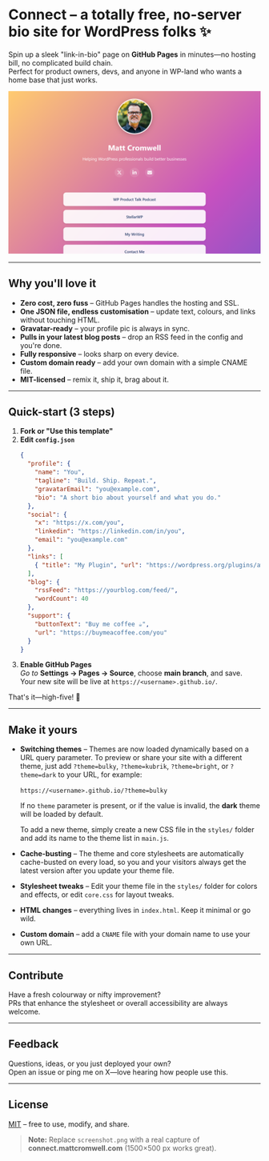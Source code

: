 # Connect – a totally free, no-server bio site for WordPress folks ✨

Spin up a sleek "link-in-bio" page on **GitHub Pages** in minutes—no hosting bill, no complicated build chain.  
Perfect for product owners, devs, and anyone in WP-land who wants a home base that just works.

![Screenshot of my live site](screenshot.png)

---

## Why you'll love it

* **Zero cost, zero fuss** – GitHub Pages handles the hosting and SSL.  
* **One JSON file, endless customisation** – update text, colours, and links without touching HTML.  
* **Gravatar-ready** – your profile pic is always in sync.  
* **Pulls in your latest blog posts** – drop an RSS feed in the config and you're done.  
* **Fully responsive** – looks sharp on every device.  
* **Custom domain ready** – add your own domain with a simple CNAME file.  
* **MIT-licensed** – remix it, ship it, brag about it.

---

## Quick-start (3 steps)

1. **Fork or "Use this template"**  
2. **Edit `config.json`**  
   ```json
   {
     "profile": {
       "name": "You",
       "tagline": "Build. Ship. Repeat.",
       "gravatarEmail": "you@example.com",
       "bio": "A short bio about yourself and what you do."
     },
     "social": {
       "x": "https://x.com/you",
       "linkedin": "https://linkedin.com/in/you",
       "email": "you@example.com"
     },
     "links": [
       { "title": "My Plugin", "url": "https://wordpress.org/plugins/awesome/" }
     ],
     "blog": {
       "rssFeed": "https://yourblog.com/feed/",
       "wordCount": 40
     },
     "support": {
       "buttonText": "Buy me coffee ☕",
       "url": "https://buymeacoffee.com/you"
     }
   }
   ```
3. **Enable GitHub Pages**  
   *Go to* **Settings → Pages → Source**, choose **main branch**, and save.  
   Your new site will be live at `https://<username>.github.io/`.

That's it—high-five! 🎉

---

## Make it yours

* **Switching themes** – Themes are now loaded dynamically based on a URL query parameter. To preview or share your site with a different theme, just add `?theme=bulky`, `?theme=kubrik`, `?theme=bright`, or `?theme=dark` to your URL, for example:
  
  `https://<username>.github.io/?theme=bulky`
  
  If no `theme` parameter is present, or if the value is invalid, the **dark** theme will be loaded by default.
  
  To add a new theme, simply create a new CSS file in the `styles/` folder and add its name to the theme list in `main.js`.

* **Cache-busting** – The theme and core stylesheets are automatically cache-busted on every load, so you and your visitors always get the latest version after you update your theme file.

* **Stylesheet tweaks** – Edit your theme file in the `styles/` folder for colors and effects, or edit `core.css` for layout tweaks.  
* **HTML changes** – everything lives in `index.html`. Keep it minimal or go wild.  
* **Custom domain** – add a `CNAME` file with your domain name to use your own URL.

---

## Contribute

Have a fresh colourway or nifty improvement?  
PRs that enhance the stylesheet or overall accessibility are always welcome.

---

## Feedback

Questions, ideas, or you just deployed your own?  
Open an issue or ping me on X—love hearing how people use this.

---

## License

[MIT](LICENSE) – free to use, modify, and share.

> **Note:** Replace `screenshot.png` with a real capture of **connect.mattcromwell.com** (1500×500 px works great).
